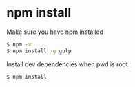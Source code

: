 # npm install

Make sure you have npm installed
```sh
$ npm -v
$ npm install -g gulp
```

Install dev dependencies when pwd is root
```sh
$ npm install
```
